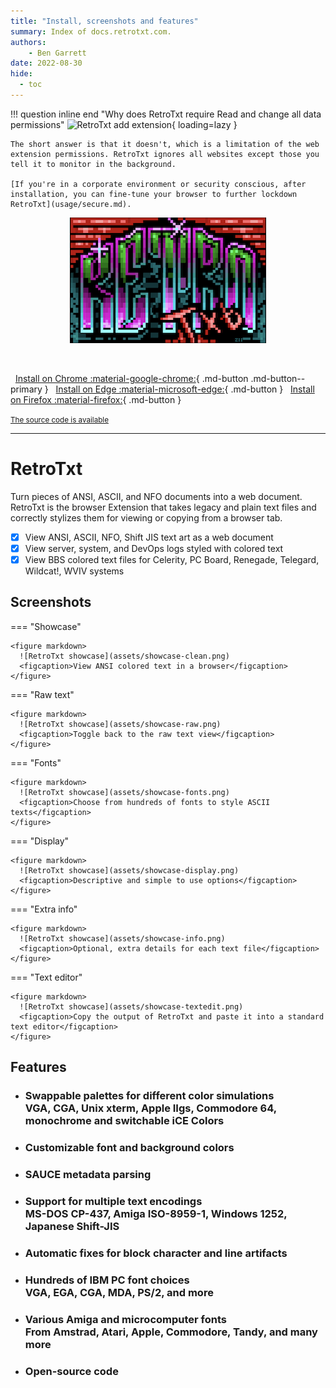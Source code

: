 ```yaml
---
title: "Install, screenshots and features"
summary: Index of docs.retrotxt.com.
authors:
    - Ben Garrett
date: 2022-08-30
hide:
  - toc
---
```


!!! question inline end "Why does RetroTxt require Read and change all data permissions"
    ![RetroTxt add extension](../assets/add-retrotxt.png){ loading=lazy }

    The short answer is that it doesn't, which is a limitation of the web extension permissions. RetroTxt ignores all websites except those you tell it to monitor in the background.

    [If you're in a corporate environment or security conscious, after installation, you can fine-tune your browser to further lockdown RetroTxt](usage/secure.md).

<p align="center">
  <img width="314" height="201" src="assets/retrotxt-readme.png">
</p>
<br>

 &nbsp; [Install on Chrome :material-google-chrome:](https://chrome.google.com/webstore/detail/retrotxt/gkjkgilckngllkopkogcaiojfajanahn){ .md-button .md-button--primary } &nbsp; [Install on Edge :material-microsoft-edge:](https://microsoftedge.microsoft.com/addons/detail/hmgfnpgcofcpkgkadekmjdicaaeopkog){ .md-button } &nbsp; [Install on Firefox :material-firefox:](https://addons.mozilla.org/en-US/firefox/addon/retrotxt){ .md-button }

<small>[The source code is available](https://github.com/bengarrett/RetroTxt)</small>

---

# RetroTxt

Turn pieces of ANSI, ASCII, and NFO documents into a web document. RetroTxt is the browser Extension that takes legacy and plain text files and correctly stylizes them for viewing or copying from a browser tab.

- [x] View ANSI, ASCII, NFO, Shift JIS text art as a web document
- [x] View server, system, and DevOps logs styled with colored text
- [x] View BBS colored text files for Celerity, PC Board, Renegade, Telegard, Wildcat!, WVIV systems

## Screenshots

=== "Showcase"

    <figure markdown>
      ![RetroTxt showcase](assets/showcase-clean.png)
      <figcaption>View ANSI colored text in a browser</figcaption>
    </figure>

=== "Raw text"

    <figure markdown>
      ![RetroTxt showcase](assets/showcase-raw.png)
      <figcaption>Toggle back to the raw text view</figcaption>
    </figure>

=== "Fonts"

    <figure markdown>
      ![RetroTxt showcase](assets/showcase-fonts.png)
      <figcaption>Choose from hundreds of fonts to style ASCII texts</figcaption>
    </figure>

=== "Display"

    <figure markdown>
      ![RetroTxt showcase](assets/showcase-display.png)
      <figcaption>Descriptive and simple to use options</figcaption>
    </figure>

=== "Extra info"

    <figure markdown>
      ![RetroTxt showcase](assets/showcase-info.png)
      <figcaption>Optional, extra details for each text file</figcaption>
    </figure>

=== "Text editor"

    <figure markdown>
      ![RetroTxt showcase](assets/showcase-textedit.png)
      <figcaption>Copy the output of RetroTxt and paste it into a standard text editor</figcaption>
    </figure>

## Features

* ### Swappable palettes for different color simulations<br>VGA, CGA, Unix xterm, Apple IIgs, Commodore 64, monochrome and switchable iCE Colors
* ### Customizable font and background colors
* ### SAUCE metadata parsing
* ### Support for multiple text encodings<br>MS-DOS CP-437, Amiga ISO-8959-1, Windows 1252, Japanese Shift-JIS
* ### Automatic fixes for block character and line artifacts
* ### Hundreds of IBM PC font choices<br>VGA, EGA, CGA, MDA, PS/2, and more
* ### Various Amiga and microcomputer fonts<br>From Amstrad, Atari, Apple, Commodore, Tandy, and many more
* ### Open-source code
